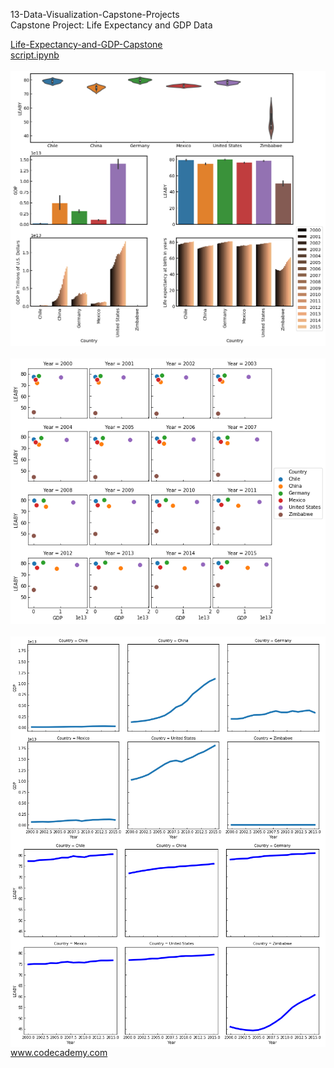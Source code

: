

<p>13-Data-Visualization-Capstone-Projects</br>
Capstone Project: Life Expectancy and GDP Data</p>

<div >
<a href="global_data_capstone_project.ipynb">
Life-Expectancy-and-GDP-Capstone</br>
script.ipynb </a></br></br>
<img src="Life-Expectancy-and-GDP-Capstone/img/overview_plot.png" alt="img" width="800px"></br></br>
<img src="Life-Expectancy-and-GDP-Capstone/img/GDP_LEABY.png" alt="img" width="800px" "></br></br>
<img src="Life-Expectancy-and-GDP-Capstone/img/GDP.png" alt="img" width="800px" align="left"></br></br>
<img src="Life-Expectancy-and-GDP-Capstone/img/LEABY.png" alt="img" width="800px" align="left">

</div>

</br></br></br></br></br></br></br></br></br></br></br></br></br></br></br></br></br></br></br></br></br></br></br></br>

</br></br></br></br></br></br></br></br></br></br>
www.codecademy.com

